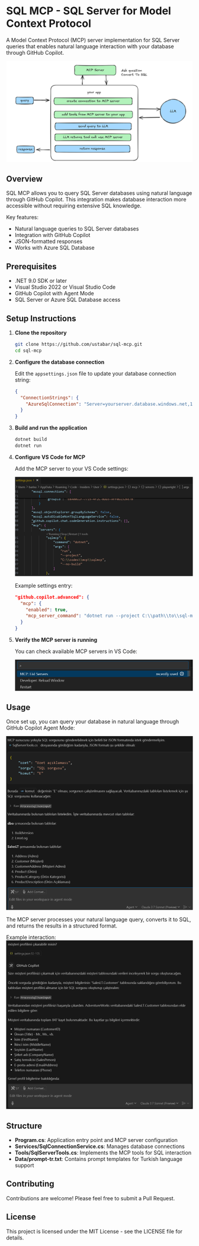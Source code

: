 # SQL MCP - SQL Server for Model Context Protocol

A Model Context Protocol (MCP) server implementation for SQL Server queries that enables natural language interaction with your database through GitHub Copilot.

![Flow](Data/Flow.png)

## Overview

SQL MCP allows you to query SQL Server databases using natural language through GitHub Copilot. This integration makes database interaction more accessible without requiring extensive SQL knowledge.

Key features:
- Natural language queries to SQL Server databases
- Integration with GitHub Copilot
- JSON-formatted responses
- Works with Azure SQL Database

## Prerequisites

- .NET 9.0 SDK or later
- Visual Studio 2022 or Visual Studio Code
- GitHub Copilot with Agent Mode
- SQL Server or Azure SQL Database access

## Setup Instructions

1. **Clone the repository**
   ```bash
   git clone https://github.com/ustabar/sql-mcp.git
   cd sql-mcp
   ```

2. **Configure the database connection**

   Edit the `appsettings.json` file to update your database connection string:
   ```json
   {
     "ConnectionStrings": {
       "AzureSqlConnection": "Server=yourserver.database.windows.net,1433;Database=yourdatabase;User Id=yourusername;Password=yourpassword;TrustServerCertificate=True;"
     }
   }
   ```

3. **Build and run the application**
   ```bash
   dotnet build
   dotnet run
   ```

4. **Configure VS Code for MCP**

   Add the MCP server to your VS Code settings:
   
   ![Settings Sample](Data/SettingsSample.png)

   Example settings entry:
   ```json
   "github.copilot.advanced": {
     "mcp": {
       "enabled": true,
       "mcp_server_command": "dotnet run --project C:\\path\\to\\sql-mcp"
     }
   }
   ```

5. **Verify the MCP server is running**

   You can check available MCP servers in VS Code:
   
   ![List MCP Servers](Data/ListMcpServers.png)

## Usage

Once set up, you can query your database in natural language through GitHub Copilot Agent Mode:

![Chat Sample](Data/ChatSample01.png)

The MCP server processes your natural language query, converts it to SQL, and returns the results in a structured format.

Example interaction:
![Chat Sample 2](Data/ChatSample02.png)

## Structure

- **Program.cs**: Application entry point and MCP server configuration
- **Services/SqlConnectionService.cs**: Manages database connections
- **Tools/SqlServerTools.cs**: Implements the MCP tools for SQL interaction
- **Data/prompt-tr.txt**: Contains prompt templates for Turkish language support

## Contributing

Contributions are welcome! Please feel free to submit a Pull Request.

## License

This project is licensed under the MIT License - see the LICENSE file for details.